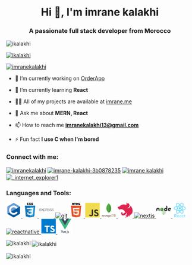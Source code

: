 <h1 align="center">Hi 👋, I'm imrane kalakhi</h1>
<h3 align="center">A passionate full stack developer from Morocco</h3>

<p align="left"> <img src="https://komarev.com/ghpvc/?username=ikalakhi&label=Profile%20views&color=0e75b6&style=flat" alt="ikalakhi" /> </p>

<p align="left"> <a href="https://github.com/ryo-ma/github-profile-trophy"><img src="https://github-profile-trophy.vercel.app/?username=ikalakhi" alt="ikalakhi" /></a> </p>

<p align="left"> <a href="https://twitter.com/imranekalakhi" target="blank"><img src="https://img.shields.io/twitter/follow/imranekalakhi?logo=twitter&style=for-the-badge" alt="imranekalakhi" /></a> </p>

- 🔭 I’m currently working on [OrderApp](OrderApp)

- 🌱 I’m currently learning **React**

- 👨‍💻 All of my projects are available at [imrane.me](imrane.me)

- 💬 Ask me about **MERN, React**

- 📫 How to reach me **imranekalakhi13@gmail.com**

- ⚡ Fun fact **I use C when I'm bored**

<h3 align="left">Connect with me:</h3>
<p align="left">
<a href="https://twitter.com/imranekalakhi" target="blank"><img align="center" src="https://raw.githubusercontent.com/rahuldkjain/github-profile-readme-generator/master/src/images/icons/Social/twitter.svg" alt="imranekalakhi" height="30" width="40" /></a>
<a href="https://linkedin.com/in/imrane-kalakhi-3b0878235" target="blank"><img align="center" src="https://raw.githubusercontent.com/rahuldkjain/github-profile-readme-generator/master/src/images/icons/Social/linked-in-alt.svg" alt="imrane-kalakhi-3b0878235" height="30" width="40" /></a>
<a href="https://fb.com/imrane kalakhi" target="blank"><img align="center" src="https://raw.githubusercontent.com/rahuldkjain/github-profile-readme-generator/master/src/images/icons/Social/facebook.svg" alt="imrane kalakhi" height="30" width="40" /></a>
<a href="https://instagram.com/_internet_explorer1" target="blank"><img align="center" src="https://raw.githubusercontent.com/rahuldkjain/github-profile-readme-generator/master/src/images/icons/Social/instagram.svg" alt="_internet_explorer1" height="30" width="40" /></a>
</p>

<h3 align="left">Languages and Tools:</h3>
<p align="left"> <a href="https://www.cprogramming.com/" target="_blank" rel="noreferrer"> <img src="https://raw.githubusercontent.com/devicons/devicon/master/icons/c/c-original.svg" alt="c" width="40" height="40"/> </a> <a href="https://www.w3schools.com/css/" target="_blank" rel="noreferrer"> <img src="https://raw.githubusercontent.com/devicons/devicon/master/icons/css3/css3-original-wordmark.svg" alt="css3" width="40" height="40"/> </a> <a href="https://expressjs.com" target="_blank" rel="noreferrer"> <img src="https://raw.githubusercontent.com/devicons/devicon/master/icons/express/express-original-wordmark.svg" alt="express" width="40" height="40"/> </a> <a href="https://git-scm.com/" target="_blank" rel="noreferrer"> <img src="https://www.vectorlogo.zone/logos/git-scm/git-scm-icon.svg" alt="git" width="40" height="40"/> </a> <a href="https://www.w3.org/html/" target="_blank" rel="noreferrer"> <img src="https://raw.githubusercontent.com/devicons/devicon/master/icons/html5/html5-original-wordmark.svg" alt="html5" width="40" height="40"/> </a> <a href="https://developer.mozilla.org/en-US/docs/Web/JavaScript" target="_blank" rel="noreferrer"> <img src="https://raw.githubusercontent.com/devicons/devicon/master/icons/javascript/javascript-original.svg" alt="javascript" width="40" height="40"/> </a> <a href="https://www.mongodb.com/" target="_blank" rel="noreferrer"> <img src="https://raw.githubusercontent.com/devicons/devicon/master/icons/mongodb/mongodb-original-wordmark.svg" alt="mongodb" width="40" height="40"/> </a> <a href="https://nestjs.com/" target="_blank" rel="noreferrer"> <img src="https://raw.githubusercontent.com/devicons/devicon/master/icons/nestjs/nestjs-plain.svg" alt="nestjs" width="40" height="40"/> </a> <a href="https://nextjs.org/" target="_blank" rel="noreferrer"> <img src="https://cdn.worldvectorlogo.com/logos/nextjs-2.svg" alt="nextjs" width="40" height="40"/> </a> <a href="https://nodejs.org" target="_blank" rel="noreferrer"> <img src="https://raw.githubusercontent.com/devicons/devicon/master/icons/nodejs/nodejs-original-wordmark.svg" alt="nodejs" width="40" height="40"/> </a> <a href="https://reactjs.org/" target="_blank" rel="noreferrer"> <img src="https://raw.githubusercontent.com/devicons/devicon/master/icons/react/react-original-wordmark.svg" alt="react" width="40" height="40"/> </a> <a href="https://reactnative.dev/" target="_blank" rel="noreferrer"> <img src="https://reactnative.dev/img/header_logo.svg" alt="reactnative" width="40" height="40"/> </a> <a href="https://www.typescriptlang.org/" target="_blank" rel="noreferrer"> <img src="https://raw.githubusercontent.com/devicons/devicon/master/icons/typescript/typescript-original.svg" alt="typescript" width="40" height="40"/> </a> <a href="https://vuejs.org/" target="_blank" rel="noreferrer"> <img src="https://raw.githubusercontent.com/devicons/devicon/master/icons/vuejs/vuejs-original-wordmark.svg" alt="vuejs" width="40" height="40"/> </a> </p>

<p><img align="left" src="https://github-readme-stats.vercel.app/api/top-langs?username=ikalakhi&show_icons=true&locale=en&layout=compact" alt="ikalakhi" /></p>

<p>&nbsp;<img align="center" src="https://github-readme-stats.vercel.app/api?username=ikalakhi&show_icons=true&locale=en" alt="ikalakhi" /></p>

<p><img align="center" src="https://github-readme-streak-stats.herokuapp.com/?user=ikalakhi&" alt="ikalakhi" /></p>
